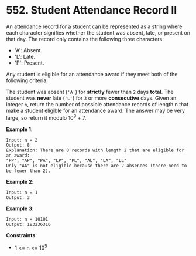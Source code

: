 # 552. Student Attendance Record II

An attendance record for a student can be represented as a string where each character signifies whether the student was absent, late, or present on that day. The record only contains the following three characters:

- 'A': Absent.
- 'L': Late.
- 'P': Present.

Any student is eligible for an attendance award if they meet both of the following criteria:

The student was absent (`'A'`) for **strictly** fewer than `2` days **total**.
The student was **never** late (`'L'`) for `3` or more **consecutive** days.
Given an integer `n`, return the number of possible attendance records of length n that make a student eligible for an attendance award. The answer may be very large, so return it modulo 10<sup>9</sup> + 7.

**Example 1**:
```
Input: n = 2
Output: 8
Explanation: There are 8 records with length 2 that are eligible for an award:
"PP", "AP", "PA", "LP", "PL", "AL", "LA", "LL"
Only "AA" is not eligible because there are 2 absences (there need to be fewer than 2).
```
**Example 2**:
```
Input: n = 1
Output: 3
```
**Example 3**:
```
Input: n = 10101
Output: 183236316
```

**Constraints**:

- 1 <= n <= 10<sup>5</sup>
